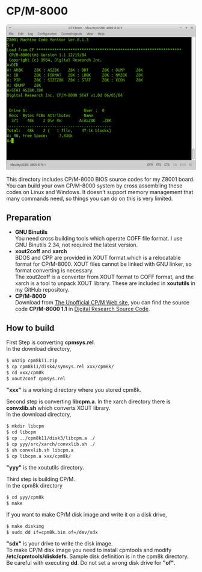 # CP/M-8000

![CPM8k](./cpm8k-1.png)

This directory includes CP/M-8000 BIOS source codes for my Z8001 board. You can build your own CP/M-8000 system by cross assembling these codes on Linux and Windows. 
It doesn't support memory management that many commands need, so things you can do on this is very limited.

## Preparation
* **GNU Binutils** \
 You need cross building tools which operate COFF file format. I use GNU Binutils 2.34, not required the latest version.
* **xout2coff** and **xarch** \
 BDOS and CPP are provided in XOUT format which is a relocatable format for CP/M-8000. XOUT files cannot be linked with GNU linker, so format converting is necessary.   
 The xout2coff is a converter from XOUT format to COFF format, and the xarch is a tool to unpack XOUT library. These are included in **xoututils** in my GitHub repository. 
* **CP/M-8000**\
Download from [The Unofficial CP/M Web site](http://www.cpm.z80.de/), you can find the source code **CP/M-8000 1.1** in [Digital Research Source Code](http://www.cpm.z80.de/source.html).  

## How to build
First Step is converting **cpmsys.rel**.  
In the download directory, 
```
$ unzip cpm8k11.zip
$ cp cpm8k11/disk4/symsys.rel xxx/cpm8k/  
$ cd xxx/cpm8k
$ xout2conf cpmsys.rel
```
**"xxx"** is a working directory where you stored cpm8k. 

Second step is converting **libcpm.a**. In the xarch directory there is **convxlib.sh** which converts XOUT library.     
 In the download directory, 
```
$ mkdir libcpm
$ cd libcpm
$ cp ../cpm8k11/disk3/libcpm.a ./
$ cp yyy/src/xarch/convxlib.sh ./
$ sh convxlib.sh libcpm.a
$ cp libcpm.a xxx/cpm8k/
```
**"yyy"** is the xoututils directory. 

Third step is building CP/M.  
In the cpm8k directory    
```Shell
$ cd yyy/cpm8k
$ make
```
If you want to make CP/M disk image and write it on a disk drive, 
```
$ make diskimg
$ sudo dd if=cpm8k.bin of=/dev/sdx 
``` 
**"sdx"** is your drive to write the disk image.  
To make CP/M disk image you need to install cpmtools and modify **/etc/cpmtools/diskdefs**. Sample disk definition is in the cpm8k directory. 
Be careful with executing **dd**. Do not set a wrong disk drive for **"of"**.    